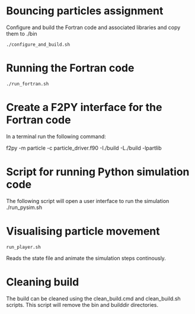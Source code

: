 # Bouncing particles assignment
Configure and build the Fortran code and associated libraries and copy them to ./bin

    ./configure_and_build.sh


# Running the Fortran code

    ./run_fortran.sh

# Create a F2PY interface for the Fortran code
In a terminal run the following command: 

   f2py -m particle -c particle_driver.f90 -I./build -L./build -lpartlib

# Script for running Python simulation code
The following script will open a user interface to run the simulation
    ./run_pysim.sh

# Visualising particle movement

    run_player.sh

Reads the state file and animate the simulation steps continously.


# Cleaning build

The build can be cleaned using the clean_build.cmd and clean_build.sh scripts. This script will remove the bin and builddir directories.
